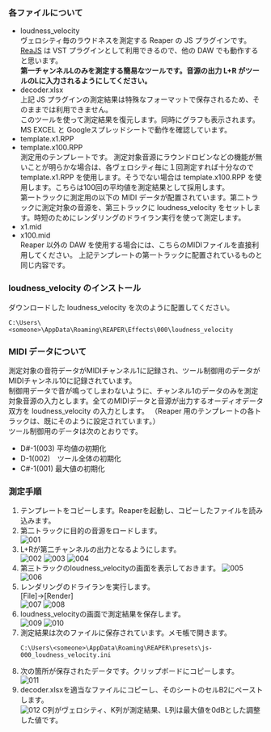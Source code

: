 ### 各ファイルについて
- loudness_velocity  
ヴェロシティ毎のラウドネスを測定する Reaper の JS プラグインです。  
[ReaJS](https://www.reaper.fm/reaplugs/) は VST プラグインとして利用できるので、他の DAW でも動作すると思います。  
**第一チャンネルLのみを測定する簡易なツールです。音源の出力 L+R がツールのLに入力されるようにしてください。**
- decoder.xlsx  
上記 JS プラグインの測定結果は特殊なフォーマットで保存されるため、そのままでは利用できません。  
このツールを使って測定結果を復元します。同時にグラフも表示されます。  
MS EXCEL と Googleスプレッドシートで動作を確認しています。
- template.x1.RPP
- template.x100.RPP  
測定用のテンプレートです。
測定対象音源にラウンドロビンなどの機能が無いことが明らかな場合は、各ヴェロシティ毎に１回測定すれば十分なので template.x1.RPP を使用します。そうでない場合は template.x100.RPP を使用します。こちらは100回の平均値を測定結果として採用します。  
第一トラックに測定用の以下の MIDI データが配置されています。第二トラックに測定対象の音源を、第三トラックに loudness_velocity をセットします。時短のためにレンダリングのドライラン実行を使って測定します。
- x1.mid
- x100.mid  
Reaper 以外の DAW を使用する場合には、こちらのMIDIファイルを直接利用してください。
上記テンプレートの第一トラックに配置されているものと同じ内容です。

### loudness_velocity のインストール
ダウンロードした loudness_velocity を次のように配置してください。
```
C:\Users\<someone>\AppData\Roaming\REAPER\Effects\000\loudness_velocity  
```

### MIDI データについて
測定対象の音符データがMIDIチャンネル1に記録され、ツール制御用のデータがMIDIチャンネル10に記録されています。  
制御用データで音が鳴ってしまわないように、チャンネル1のデータのみを測定対象音源の入力とします。全てのMIDIデータと音源が出力するオーディオデータ双方を loudness_velocity の入力とします。
（Reaper 用のテンプレートの各トラックは、既にそのように設定されています。）  
ツール制御用のデータは次のとおりです。
- D#-1(003) 平均値の初期化
- D-1(002)　ツール全体の初期化
- C#-1(001) 最大値の初期化

### 測定手順
1. テンプレートをコピーします。Reaperを起動し、コピーしたファイルを読み込みます。
2. 第二トラックに目的の音源をロードします。   
   ![001](https://github.com/reaperworker/loudness-velocity/assets/155607404/b22405fd-cf8d-4292-9954-f288fd84353f)
3. L+Rが第二チャンネルの出力となるようにします。   
   ![002](https://github.com/reaperworker/loudness-velocity/assets/155607404/782fad04-c6d0-4d39-af90-62ba1829bf84)
   ![003](https://github.com/reaperworker/loudness-velocity/assets/155607404/2b03db26-8c35-4961-8b9e-645a5d9e4608)
   ![004](https://github.com/reaperworker/loudness-velocity/assets/155607404/e0b0b1be-0077-4376-93db-9feb8c01996a)
4. 第三トラックのloudness_velocityの画面を表示しておきます。
   ![005](https://github.com/reaperworker/loudness-velocity/assets/155607404/51deae8c-577d-4621-9d3a-ff1a0944ea83)
   ![006](https://github.com/reaperworker/loudness-velocity/assets/155607404/85716f19-d52d-4b69-b86a-b065c86db8d2)
5. レンダリングのドライランを実行します。  
   [File]->[Render]   
   ![007](https://github.com/reaperworker/loudness-velocity/assets/155607404/2eb29092-17c7-440f-aba9-8bfd89b762c1)
   ![008](https://github.com/reaperworker/loudness-velocity/assets/155607404/4920c205-5147-4dc1-9960-bc41e08dfb4a) 
6. loudness_velocityの画面で測定結果を保存します。  
   ![009](https://github.com/reaperworker/loudness-velocity/assets/155607404/0af2beaf-34dc-4234-ab56-9d76db77cf51)
   ![010](https://github.com/reaperworker/loudness-velocity/assets/155607404/30d51669-74b9-4e67-a9a1-36f3d72cd89f)
7. 測定結果は次のファイルに保存されています。メモ帳で開きます。
   ```
   C:\Users\<someone>\AppData\Roaming\REAPER\presets\js-000_loudness_velocity.ini
   ```
8. 次の箇所が保存されたデータです。クリップボードにコピーします。  
   ![011](https://github.com/reaperworker/loudness-velocity/assets/155607404/dea22289-3fe6-458e-96b9-92f7908cd2d4)
9. decoder.xlsxを適当なファイルにコピーし、そのシートのセルB2にペーストします。  
   ![012](https://github.com/reaperworker/loudness-velocity/assets/155607404/492c4f6b-b3dc-4e83-8fc8-6992b245ebeb)
   C列がヴェロシティ、K列が測定結果、L列は最大値を0dBとした調整した値です。
